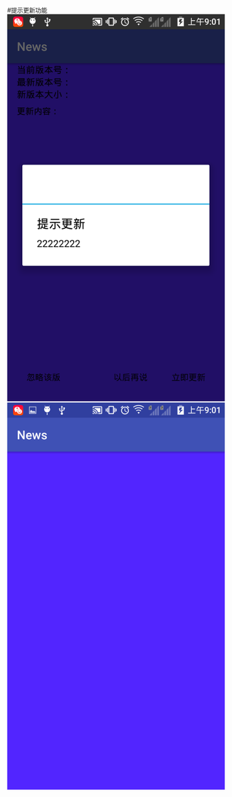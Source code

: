 #提示更新功能
![image](https://github.com/yufeilong92/UpDateApk/blob/master/icon/a.png)
![image](https://github.com/yufeilong92/UpDateApk/blob/master/icon/b.png)